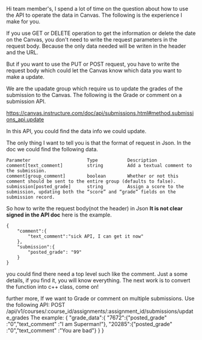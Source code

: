 Hi team member's, I spend a lot of time on the question about how to use the API to operate the data in Canvas. The following is the experience I make for you.

If you use GET or DELETE operation to get the information or delete the date on the Canvas, you don't need to write the request parameters in the request body. Because the only data needed will be writen in the header and the URL.

But if you want to use the PUT or POST request, you have to write the request body which could let the Canvas know which data you want to make a update.

We are the upadate group which require us to update the grades of the submission to the Canvas. The following is the Grade or comment on a submission API.

https://canvas.instructure.com/doc/api/submissions.html#method.submissions_api.update

In this API, you could find the data info we could update.

The only thing I want to tell you is that the format of request in Json.
In the doc we could find the following data.

	Parameter		              Type	         Description
	comment[text_comment]		  string         Add a textual comment to the submission.
	comment[group_comment]	      boolean	     Whether or not this comment should be sent to the entire group (defaults to false). 
	submission[posted_grade]	  string	     Assign a score to the submission, updating both the “score” and “grade” fields on the submission record.

So how to write the request body(not the header) in Json   ******It is not clear signed in the API doc******
here is the example. 

	{
		"comment":{
			"text_comment":"sick API, I can get it now"
		},
		"submission":{
			"posted_grade": "99"
		}
	}

you could find there need a top level such like the comment. Just a some details, if you find it, you will know everything.
The next work is to convert the function into c++ class, come on!

further more, If we want to Grade or comment on multiple submissions. Use the following API:
POST /api/v1/courses/:course_id/assignments/:assignment_id/submissions/update_grades
The example:
	{
		"grade_data":{
			"7672":{"posted_grade" :"0","text_comment" :"I am Superman!"},
			"20285":{"posted_grade" :"0","text_comment" :"You are bad"}
			}
	}

